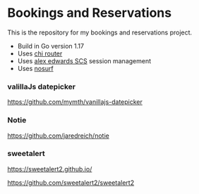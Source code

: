 # Bookings and Reservations

This is the repository for my bookings and reservations project.

- Build in Go version 1.17
- Uses [chi router](https://github.com/go-chi/chi/v5)
- Uses [alex edwards SCS](https://github.com/alexedwards/scs/v2) session management
- Uses [nosurf](https://github.com/justinas/nosurf)

### valillaJs datepicker
https://github.com/mymth/vanillajs-datepicker

### Notie
https://github.com/jaredreich/notie

### sweetalert
https://sweetalert2.github.io/

https://github.com/sweetalert2/sweetalert2